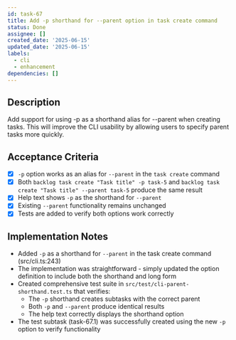 ```yaml
---
id: task-67
title: Add -p shorthand for --parent option in task create command
status: Done
assignee: []
created_date: '2025-06-15'
updated_date: '2025-06-15'
labels:
  - cli
  - enhancement
dependencies: []
---
```


## Description

Add support for using -p as a shorthand alias for --parent when creating tasks. This will improve the CLI usability by allowing users to specify parent tasks more quickly.

## Acceptance Criteria

- [x] `-p` option works as an alias for `--parent` in the `task create` command
- [x] Both `backlog task create "Task title" -p task-5` and `backlog task create "Task title" --parent task-5` produce the same result
- [x] Help text shows `-p` as the shorthand for `--parent`
- [x] Existing `--parent` functionality remains unchanged
- [x] Tests are added to verify both options work correctly

## Implementation Notes

- Added `-p` as a shorthand for `--parent` in the task create command (src/cli.ts:243)
- The implementation was straightforward - simply updated the option definition to include both the shorthand and long form
- Created comprehensive test suite in `src/test/cli-parent-shorthand.test.ts` that verifies:
  - The `-p` shorthand creates subtasks with the correct parent
  - Both `-p` and `--parent` produce identical results
  - The help text correctly displays the shorthand option
- The test subtask (task-67.1) was successfully created using the new `-p` option to verify functionality

